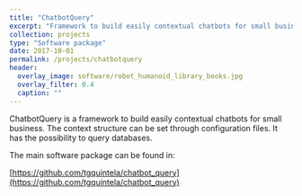 ```yaml
---
title: "ChatbotQuery"
excerpt: "Framework to build easily contextual chatbots for small business. The software provides with the possibility to configure conversations from basic configuration files."
collection: projects
type: "Software package"
date: 2017-10-01
permalink: /projects/chatbotquery
header:
  overlay_image: software/robot_humanoid_library_books.jpg
  overlay_filter: 0.4
  caption: ""
---
```


ChatbotQuery is a framework to build easily contextual chatbots for small business. The context structure can be set through configuration files. It has the possibility to query databases.

The main software package can be found in:

[https://github.com/tgquintela/chatbot_query](https://github.com/tgquintela/chatbot_query)
